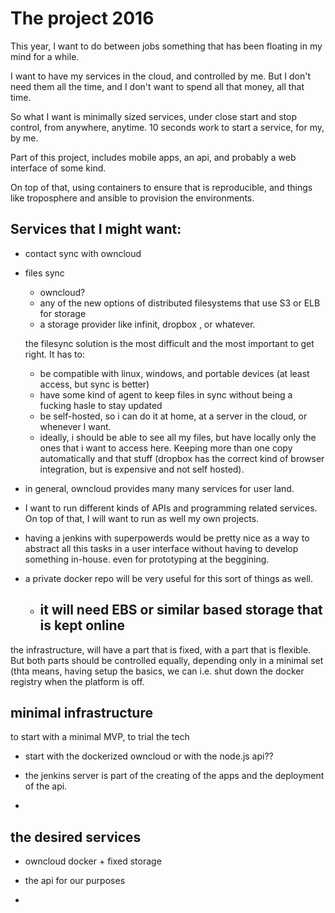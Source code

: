 # The project 2016

This year, I want to do between jobs something that has been floating in my mind for a while.

I want to have my services in the cloud, and controlled by me. But I don't need them all the time, and I don't want to spend all that money, all that time.

So what I want is minimally sized services, under close start and stop control, from anywhere, anytime. 10 seconds work to start a service, for my, by me.

Part of this project, includes mobile apps, an api, and probably a web interface of some kind.

On top of that, using containers to ensure that is reproducible, and things like troposphere and ansible to provision the environments.

## Services that I might want:

- contact sync with owncloud

- files sync
    
    - owncloud?
    - any of the new options of distributed filesystems that use S3 or ELB for storage
    - a storage provider like infinit, dropbox , or whatever.

    
    the filesync solution is the most difficult and the most important to get right. It has to:

  - be compatible with linux, windows, and portable devices (at least access, but sync is better)
  - have some kind of agent to keep files in sync without being a fucking hasle to stay updated
  - be self-hosted, so i can do it at home, at a server in the cloud, or whenever I want.
  - ideally, i should be able to see all my files, but have locally only the ones that i want to access here. Keeping more than one copy automatically and that stuff (dropbox has the correct kind of browser integration, but is expensive and not self hosted).

- in general, owncloud provides many many services for user land.

- I want to run different kinds of APIs and programming related services. On top of that, I will want to run as well my own projects.

- having a jenkins with superpowerds would be pretty nice as a way to abstract all this tasks in a user interface without having to develop something in-house. even for prototyping at the beggining.

- a private docker repo will be very useful for this sort of things as well.

	- it will need EBS or similar based storage that is kept online
        - 

the infrastructure, will have a part that is fixed, with a part that is flexible. But both parts should be controlled equally, depending only in a minimal set (thta means, having setup the basics, we can i.e. shut down the docker registry when the platform is off.

## minimal infrastructure

to start with a minimal MVP, to trial the tech

- start with the dockerized owncloud or with the node.js api??

- the jenkins server is part of the creating of the apps and the deployment of the api.

- 


## the desired services 

- owncloud docker + fixed storage

- the api for our purposes


- 

